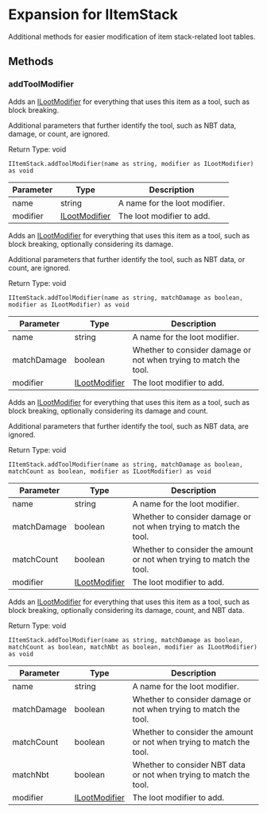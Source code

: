 # Expansion for IItemStack

Additional methods for easier modification of item stack-related loot tables.

## Methods

### addToolModifier

Adds an [ILootModifier](/vanilla/api/loot/modifiers/ILootModifier) for everything that uses this item as a tool, such as block breaking.

 Additional parameters that further identify the tool, such as NBT data, damage, or count, are ignored.

Return Type: void

```zenscript
IItemStack.addToolModifier(name as string, modifier as ILootModifier) as void
```

| Parameter | Type | Description |
|-----------|------|-------------|
| name | string | A name for the loot modifier. |
| modifier | [ILootModifier](/vanilla/api/loot/modifiers/ILootModifier) | The loot modifier to add. |


Adds an [ILootModifier](/vanilla/api/loot/modifiers/ILootModifier) for everything that uses this item as a tool, such as block breaking, optionally
 considering its damage.

 Additional parameters that further identify the tool, such as NBT data, or count, are ignored.

Return Type: void

```zenscript
IItemStack.addToolModifier(name as string, matchDamage as boolean, modifier as ILootModifier) as void
```

| Parameter | Type | Description |
|-----------|------|-------------|
| name | string | A name for the loot modifier. |
| matchDamage | boolean | Whether to consider damage or not when trying to match the tool. |
| modifier | [ILootModifier](/vanilla/api/loot/modifiers/ILootModifier) | The loot modifier to add. |


Adds an [ILootModifier](/vanilla/api/loot/modifiers/ILootModifier) for everything that uses this item as a tool, such as block breaking, optionally
 considering its damage and count.

 Additional parameters that further identify the tool, such as NBT data, are ignored.

Return Type: void

```zenscript
IItemStack.addToolModifier(name as string, matchDamage as boolean, matchCount as boolean, modifier as ILootModifier) as void
```

| Parameter | Type | Description |
|-----------|------|-------------|
| name | string | A name for the loot modifier. |
| matchDamage | boolean | Whether to consider damage or not when trying to match the tool. |
| matchCount | boolean | Whether to consider the amount or not when trying to match the tool. |
| modifier | [ILootModifier](/vanilla/api/loot/modifiers/ILootModifier) | The loot modifier to add. |


Adds an [ILootModifier](/vanilla/api/loot/modifiers/ILootModifier) for everything that uses this item as a tool, such as block breaking, optionally
 considering its damage, count, and NBT data.

Return Type: void

```zenscript
IItemStack.addToolModifier(name as string, matchDamage as boolean, matchCount as boolean, matchNbt as boolean, modifier as ILootModifier) as void
```

| Parameter | Type | Description |
|-----------|------|-------------|
| name | string | A name for the loot modifier. |
| matchDamage | boolean | Whether to consider damage or not when trying to match the tool. |
| matchCount | boolean | Whether to consider the amount or not when trying to match the tool. |
| matchNbt | boolean | Whether to consider NBT data or not when trying to match the tool. |
| modifier | [ILootModifier](/vanilla/api/loot/modifiers/ILootModifier) | The loot modifier to add. |



